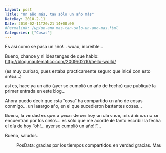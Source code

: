 ```yaml
---
Layout: post
Title: "Un año más, tan sólo un año más"
DateDay: 2010-2-11
Date: 2010-02-11T20:21:14+00:00
#Permalink: /wp/un-ano-mas-tan-solo-un-ano-mas.html
Categories: ["Cosas"]
---
```


<p>Es así como se pasa un año!&#8230; wuau, increible&#8230;</p>
<p>Bueno, chance y ni idea tengas de que hablo: <a href="http://blog.mautematico.com/2009/02/10/hello-world/">http://blog.mautematico.com/2009/02/10/hello-world/</a></p>
<p>(es muy curioso, pues estaba practicamente seguro que inicé con esto antes&#8230;)</p>
<p>así es, hace ya un año (ayer se cumplió un año de hecho) que publiqué la primer entrada en este blog&#8230;</p>
<p>Ahora puedo decir que esta &#8220;cosa&#8221; ha compartido un año de cosas conmigo&#8230; un laaargo año, en el que sucedieron bastantes cosas&#8230;</p>
<p>Bueno, la verdad es que, a pesar de ser hoy un día once, mis ánimos no se encuentran por los cielos&#8230; es sólo que me acordé de tanto escribir la fecha el día de hoy &#8220;oh!&#8230; ayer se cumplió un año!!&#8221;&#8230;</p>
<p>Bueno, saludos.</p>
<p style="text-align: right;">PosData: gracias por los tiempos compartidos, en verdad gracias. Mau</p>

